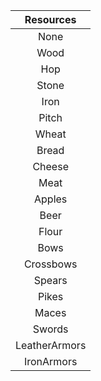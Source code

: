 | Resources |
| :---: |
| None |
| Wood |
| Hop |
| Stone |
| Iron |
| Pitch |
| Wheat |
| Bread |
| Cheese |
| Meat |
| Apples |
| Beer |
| Flour |
| Bows |
| Crossbows |
| Spears |
| Pikes |
| Maces |
| Swords |
| LeatherArmors |
| IronArmors |